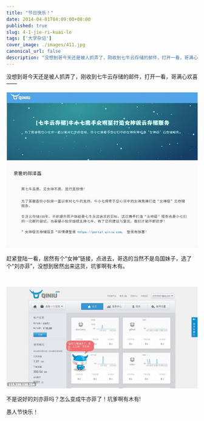 ```yaml
---
title: "节日快乐！"
date: 2014-04-01T04:09:00+08:00
published: true
slug: 4-1-jie-ri-kuai-le
tags: ['大学杂记']
cover_image: ./images/411.jpg
canonical_url: false
description: "没想到哥今天还是被人抓弄了，刚收到七牛云存储的邮件，打开一看，哥满心欢喜&mdash;&mdash;"
---
```




没想到哥今天还是被人抓弄了，刚收到七牛云存储的邮件，打开一看，哥满心欢喜&mdash;&mdash;

![七牛愚人节](./images/411.jpg)

<!--more-->

赶紧登陆一看，居然有个&ldquo;女神&rdquo;链接，点进去，哥选的当然不是岛国妹子，选了个&ldquo;刘亦菲&rdquo;，没想到居然出来这货，坑爹啊有木有。

&nbsp;

![](./images/410.jpg)

不是说好的刘亦菲吗？怎么变成牛亦菲了！坑爹啊有木有!

愚人节快乐！